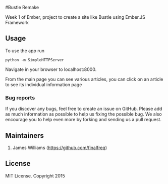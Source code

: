 #Bustle Remake

Week 1 of Ember, project to create a site like Bustle using Ember.JS Framework

## Usage

To use the app run
```
python -m SimpleHTTPServer
```
Navigate in your browser to localhost:8000. 

 From the main page you can see various articles, you can click on an article to see its individual information page  

### Bug reports

If you discover any bugs, feel free to create an issue on GitHub. Please add as much information as
possible to help us fixing the possible bug. We also encourage you to help even more by forking and
sending us a pull request.


## Maintainers
1. James Williams (https://github.com/finalfreq)



## License
MIT License. Copyright 2015
